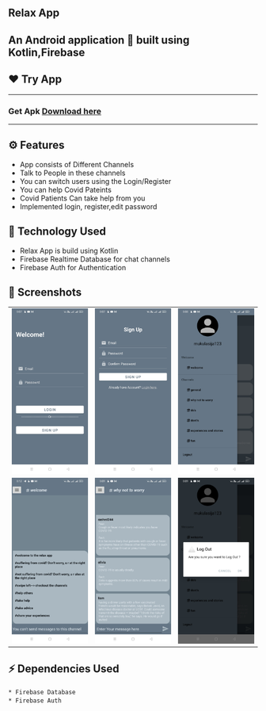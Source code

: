 ## Relax App
An Android application 📱 built using Kotlin,Firebase
-------------------

## ❤️ Try App
---------------
### Get Apk [Download here](https://drive.google.com/file/d/19GT4L9iT_m_PRQHh5xlBn0sv8h6o6eDe/view?usp=sharing)
------------
## ⚙️ Features
* App consists of Different Channels
* Talk to People in these channels
* You can switch users using the Login/Register
* You can help Covid Pateints
* Covid Patients Can take help from you
* Implemented login, register,edit password

## 🚀 Technology Used

* Relax App is build using Kotlin
* Firebase Realtime Database for chat channels
* Firebase Auth for Authentication


## 📸 Screenshots

||||
|:----------------------------------------:|:-----------------------------------------:|:-----------------------------------------: |
| ![Imgur](screenshots/0.jpg) | ![Imgur](screenshots/1.jpg) | ![Imgur](screenshots/2.jpg) |
| ![Imgur](screenshots/3.jpg) | ![Imgur](screenshots/4.jpg) | ![Imgur](screenshots/6.jpg) |

## ⚡ Dependencies Used
```sh
* Firebase Database
* Firebase Auth
```

